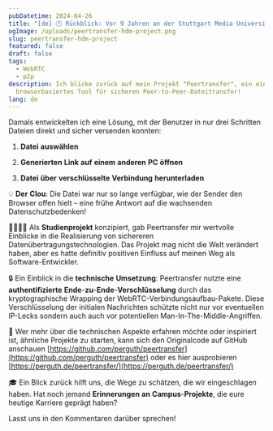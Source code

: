 ```yaml
---
pubDatetime: 2024-04-26
title: "[de] 🕒 Rückblick: Vor 9 Jahren an der Stuttgart Media University"
ogImage: /uploads/peertransfer-hdm-project.png
slug: peertransfer-hdm-project
featured: false
draft: false
tags:
  - WebRTC
  - p2p
description: Ich blicke zurück auf mein Projekt "Peertransfer", ein einfaches,
  browserbasiertes Tool für sicheren Peer-to-Peer-Dateitransfer!
lang: de
---
```

Damals entwickelten ich eine Lösung, mit der Benutzer in nur drei Schritten Dateien direkt und sicher versenden konnten:

1.  **Datei** **auswählen**
    
2.  **Generierten** **Link** **auf** **einem** **anderen** **PC** **öffnen**
    
3.  **Datei** **über** **verschlüsselte** **Verbindung** **herunterladen**
    

💡 **Der** **Clou**: Die Datei war nur so lange verfügbar, wie der Sender den Browser offen hielt – eine frühe Antwort auf die wachsenden Datenschutzbedenken!

👨‍🎓👩‍🎓 Als **Studienprojekt** konzipiert, gab Peertransfer mir wertvolle Einblicke in die Realisierung von sichereren Datenübertragungstechnologien. Das Projekt mag nicht die Welt verändert haben, aber es hatte definitiv positiven Einfluss auf meinen Weg als Software-Entwickler.

🔒 Ein Einblick in die **technische** **Umsetzung**: Peertransfer nutzte eine **authentifizierte** **Ende**\-**zu**\-**Ende**\-**Verschlüsselung** durch das kryptographische Wrapping der WebRTC-Verbindungsaufbau-Pakete. Diese Verschlüsselung der initialen Nachrichten schützte nicht nur vor eventuellen IP-Lecks sondern auch auch vor potentiellen Man-In-The-Middle-Angriffen.

🔗 Wer mehr über die technischen Aspekte erfahren möchte oder inspiriert ist, ähnliche Projekte zu starten, kann sich den Originalcode auf GitHub anschauen [https://github.com/perguth/peertransfer](https://github.com/perguth/peertransfer) oder es hier ausprobieren [https://perguth.de/peertransfer/](https://perguth.de/peertransfer/)

🎓 Ein Blick zurück hilft uns, die Wege zu schätzen, die wir eingeschlagen haben. Hat noch jemand **Erinnerungen** **an** **Campus**\-**Projekte**, die eure heutige Karriere geprägt haben?

Lasst uns in den Kommentaren darüber sprechen!